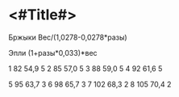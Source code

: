 #  <#Title#>


Бржыки
Вес/(1,0278-0,0278*разы)

Эпли
(1+разы*0,033)*вес

1    82    54,9    5
2    85    57,0    5
3    88    59,0    5
4    92    61,6    5

5    95    63,7    3
6    98    65,7    3
7    102    68,3    2
8    105    70,4    2
